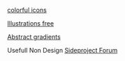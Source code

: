 <a href="https://www.iconshock.com/svg-icons/?ref=producthunt"> colorful icons </a>

<a href="https://www.glazestock.com/?ref=producthunt">Illustrations free</a>

<a href="https://gradienta.io/?ref=producthunt">Abstract gradients</a>
  
Usefull Non Design
<a href="https://www.indiehackers.com/">Sideproject Forum</a>
